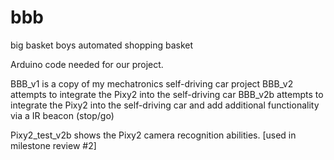 # bbb
big basket boys automated shopping basket

Arduino code needed for our project. 

BBB_v1 is a copy of my mechatronics self-driving car project
BBB_v2 attempts to integrate the Pixy2 into the self-driving car 
BBB_v2b attempts to integrate the Pixy2 into the self-driving car and add additional functionality via a IR beacon (stop/go)

Pixy2_test_v2b shows the Pixy2 camera recognition abilities. [used in milestone review #2]

